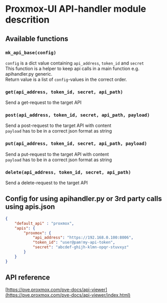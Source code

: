 # Proxmox-UI API-handler module descrition

## Available functions

### `mk_api_base(config)`

`config` is a dict value containing `api_address`, `token_id` and `secret`  
This function is a helper to keep api calls in a main function e.g. apihandler.py generic.  
Return value is a list of `config`-values in the correct order.

### `get(api_address, token_id, secret, api_path)`

Send a get-request to the target API

### `post(api_address, token_id, secret, api_path, payload)`

Send a post-request to the target API with content  
`payload` has to be in a correct json format as string

### `put(api_address, token_id, secret, api_path, payload)`

Send a put-request to the target API with content  
`payload` has to be in a correct json format as string

### `delete(api_address, token_id, secret, api_path)`

Send a delete-request to the target API

## Config for using apihandler.py or 3rd party calls using apis.json

```json
{
    "default_api" : "proxmox",
    "apis": {
        "proxmox": {
            "api_address": "https://192.168.0.100:8006",
            "token_id": "user@pam!my-api-token",
            "secret": "abcdef-ghijh-klmn-opqr-stuvxyz"
        }
    }
}
```

## API reference

[https://pve.proxmox.com/pve-docs/api-viewer](https://pve.proxmox.com/pve-docs/api-viewer/index.html)

